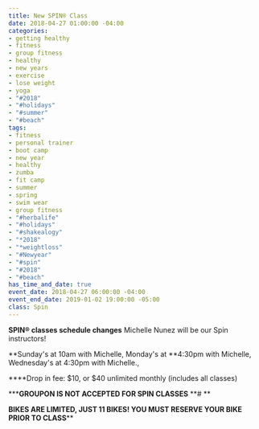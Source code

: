 ```yaml
---
title: New SPIN® Class
date: 2018-04-27 01:00:00 -04:00
categories:
- getting healthy
- fitness
- group fitness
- healthy
- new years
- exercise
- lose weight
- yoga
- "#2018"
- "#holidays"
- "#summer"
- "#beach"
tags:
- fitness
- personal trainer
- boot camp
- new year
- healthy
- zumba
- fit camp
- summer
- spring
- swim wear
- group fitness
- "#herbalife"
- "#holidays"
- "#shakealogy"
- "*2018"
- "*weightloss"
- "#Newyear"
- "#spin"
- "#2018"
- "#beach"
has_time_and_date: true
event_date: 2018-04-27 06:00:00 -04:00
event_end_date: 2019-01-02 19:00:00 -05:00
class: Spin
---
```


**SPIN® classes schedule changes**
Michelle Nunez will be our Spin instructors! 

**Sunday's at 10am with Michelle, 
Monday's at **4:30pm with Michelle, 
Wednesday's at 4:30pm with Michelle., 


****Drop in fee: $10, or $40 unlimited monthly 
(includes all classes)

*****GROUPON IS NOT ACCEPTED FOR SPIN CLASSES**
**# **

**BIKES ARE LIMITED, JUST 11 BIKES! YOU MUST RESERVE YOUR BIKE PRIOR TO CLASS****